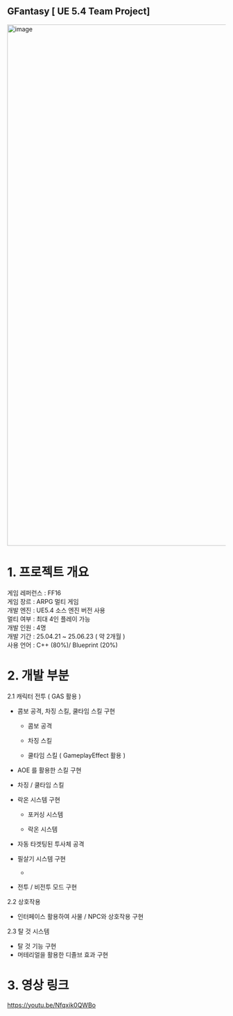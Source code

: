 ## GFantasy [ UE 5.4 Team Project]
<img width="1920" height="1200" alt="image" src="https://github.com/user-attachments/assets/1bf725a9-e0a1-4320-80ed-97d01259218e" />

# 1. 프로젝트 개요 

게임 레퍼런스 : FF16 <br>
게임 장르 : ARPG 멀티 게임 <br>
개발 엔진 : UE5.4 소스 엔진 버전 사용 <br>
멀티 여부 : 최대 4인 플레이 가능 <br>
개발 인원 : 4명 <br>
개발 기간 : 25.04.21 ~ 25.06.23 ( 약 2개월 ) <br>
사용 언어 : C++ (80%)/ Blueprint (20%) <br>


# 2. 개발 부분 

2.1 캐릭터 전투 ( GAS 활용 )
 - 콤보 공격, 차징 스킬, 쿨타임 스킬 구현
   * 콤보 공격
   
   
   * 차징 스킬
   * 쿨타임 스킬 ( GameplayEffect 활용 )
 
 - AOE 를 활용한 스킬 구현
  * 차징 / 쿨타임 스킬
    
 - 락온 시스템 구현
   * 포커싱 시스템
  
   * 락온 시스템
    
 - 자동 타겟팅된 투사체 공격

 - 필살기 시스템 구현
    
    * 

 - 전투 / 비전투 모드 구현 
 

2.2 상호작용
 - 인터페이스 활용하여 사물 / NPC와 상호작용 구현 

2.3 탈 것 시스템
 - 탈 것 기능 구현
 - 머테리얼을 활용한 디졸브 효과 구현



# 3. 영상 링크

https://youtu.be/Nfqxik0QWBo

